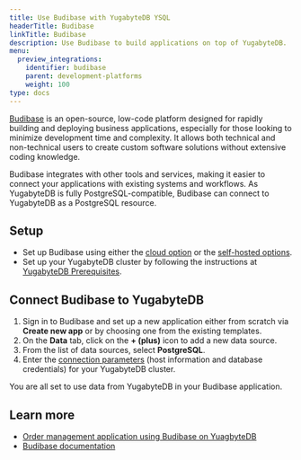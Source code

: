 ```yaml
---
title: Use Budibase with YugabyteDB YSQL
headerTitle: Budibase
linkTitle: Budibase
description: Use Budibase to build applications on top of YugabyteDB.
menu:
  preview_integrations:
    identifier: budibase
    parent: development-platforms
    weight: 100
type: docs
---
```


[Budibase](https://budibase.com/) is an open-source, low-code platform designed for rapidly building and deploying business applications, especially for those looking to minimize development time and complexity. It allows both technical and non-technical users to create custom software solutions without extensive coding knowledge.

Budibase integrates with other tools and services, making it easier to connect your applications with existing systems and workflows. As YugabyteDB is fully PostgreSQL-compatible, Budibase can connect to YugabyteDB as a PostgreSQL resource.

## Setup

- Set up Budibase using either the [cloud option](https://account.budibase.app/) or the [self-hosted options](https://docs.budibase.com/docs/hosting-methods).
- Set up your YugabyteDB cluster by following the instructions at [YugabyteDB Prerequisites](/preview/integrations/tools/#yugabytedb-prerequisites).

## Connect Budibase to YugabyteDB

1. Sign in to Budibase and set up a new application either from scratch via **Create new app** or by choosing one from the existing templates.
1. On the **Data** tab, click on the **+ (plus)** icon to add a new data source.
1. From the list of data sources, select **PostgreSQL**.
1. Enter the [connection parameters](/preview/integrations/tools/#connection-parameters) (host information and database credentials) for your YugabyteDB cluster.

You are all set to use data from YugabyteDB in your Budibase application.

## Learn more

- [Order management application using Budibase on YuagbyteDB](https://www.yugabyte.com/blog/low-code-no-code-with-budibase-and-yugabytedb/)
- [Budibase documentation](https://docs.budibase.com/docs/what-is-budibase)
